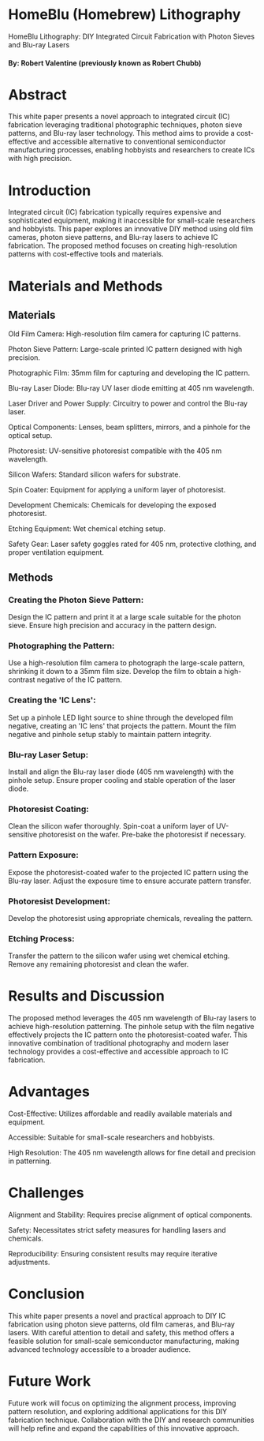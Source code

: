 # HomeBlu (Homebrew) Lithography
HomeBlu Lithography: DIY Integrated Circuit Fabrication with Photon Sieves and Blu-ray Lasers
#### By: Robert Valentine (previously known as Robert Chubb)

# Abstract
This white paper presents a novel approach to integrated circuit (IC) fabrication leveraging traditional photographic techniques, photon sieve patterns, and Blu-ray laser technology. This method aims to provide a cost-effective and accessible alternative to conventional semiconductor manufacturing processes, enabling hobbyists and researchers to create ICs with high precision.

# Introduction
Integrated circuit (IC) fabrication typically requires expensive and sophisticated equipment, making it inaccessible for small-scale researchers and hobbyists. This paper explores an innovative DIY method using old film cameras, photon sieve patterns, and Blu-ray lasers to achieve IC fabrication. The proposed method focuses on creating high-resolution patterns with cost-effective tools and materials.

# Materials and Methods
## Materials
Old Film Camera: High-resolution film camera for capturing IC patterns.

Photon Sieve Pattern: Large-scale printed IC pattern designed with high precision.

Photographic Film: 35mm film for capturing and developing the IC pattern.

Blu-ray Laser Diode: Blu-ray UV laser diode emitting at 405 nm wavelength.

Laser Driver and Power Supply: Circuitry to power and control the Blu-ray laser.

Optical Components: Lenses, beam splitters, mirrors, and a pinhole for the optical setup.

Photoresist: UV-sensitive photoresist compatible with the 405 nm wavelength.

Silicon Wafers: Standard silicon wafers for substrate.

Spin Coater: Equipment for applying a uniform layer of photoresist.

Development Chemicals: Chemicals for developing the exposed photoresist.

Etching Equipment: Wet chemical etching setup.

Safety Gear: Laser safety goggles rated for 405 nm, protective clothing, and proper ventilation equipment.

## Methods
### Creating the Photon Sieve Pattern:
Design the IC pattern and print it at a large scale suitable for the photon sieve.
Ensure high precision and accuracy in the pattern design.
### Photographing the Pattern:
Use a high-resolution film camera to photograph the large-scale pattern, shrinking it down to a 35mm film size.
Develop the film to obtain a high-contrast negative of the IC pattern.
### Creating the 'IC Lens':
Set up a pinhole LED light source to shine through the developed film negative, creating an 'IC lens' that projects the pattern.
Mount the film negative and pinhole setup stably to maintain pattern integrity.
### Blu-ray Laser Setup:
Install and align the Blu-ray laser diode (405 nm wavelength) with the pinhole setup.
Ensure proper cooling and stable operation of the laser diode.
### Photoresist Coating:
Clean the silicon wafer thoroughly.
Spin-coat a uniform layer of UV-sensitive photoresist on the wafer.
Pre-bake the photoresist if necessary.
### Pattern Exposure:
Expose the photoresist-coated wafer to the projected IC pattern using the Blu-ray laser.
Adjust the exposure time to ensure accurate pattern transfer.
### Photoresist Development:
Develop the photoresist using appropriate chemicals, revealing the pattern.
### Etching Process:
Transfer the pattern to the silicon wafer using wet chemical etching.
Remove any remaining photoresist and clean the wafer.

# Results and Discussion
The proposed method leverages the 405 nm wavelength of Blu-ray lasers to achieve high-resolution patterning. The pinhole setup with the film negative effectively projects the IC pattern onto the photoresist-coated wafer. This innovative combination of traditional photography and modern laser technology provides a cost-effective and accessible approach to IC fabrication.

# Advantages
Cost-Effective: Utilizes affordable and readily available materials and equipment.

Accessible: Suitable for small-scale researchers and hobbyists.

High Resolution: The 405 nm wavelength allows for fine detail and precision in patterning.

# Challenges
Alignment and Stability: Requires precise alignment of optical components.

Safety: Necessitates strict safety measures for handling lasers and chemicals.

Reproducibility: Ensuring consistent results may require iterative adjustments.

# Conclusion
This white paper presents a novel and practical approach to DIY IC fabrication using photon sieve patterns, old film cameras, and Blu-ray lasers. With careful attention to detail and safety, this method offers a feasible solution for small-scale semiconductor manufacturing, making advanced technology accessible to a broader audience.

# Future Work
Future work will focus on optimizing the alignment process, improving pattern resolution, and exploring additional applications for this DIY fabrication technique. Collaboration with the DIY and research communities will help refine and expand the capabilities of this innovative approach.

